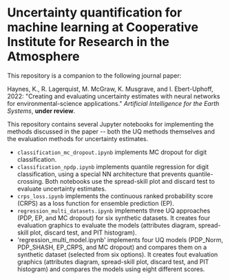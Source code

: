 # Uncertainty quantification for machine learning at Cooperative Institute for Research in the Atmosphere

This repository is a companion to the following journal paper:

Haynes, K., R. Lagerquist, M. McGraw, K. Musgrave, and I. Ebert-Uphoff, 2022: "Creating and evaluating uncertainty estimates with neural networks for environmental-science applications." *Artificial Intelligence for the Earth Systems*, **under review**.

This repository contains several Jupyter notebooks for implementing the methods discussed in the paper -- both the UQ methods themselves and the evaluation methods for uncertainty estimates.

 - `classification_mc_dropout.ipynb` implements MC dropout for digit classification.
 - `classification_npdp.ipynb` implements quantile regression for digit classification, using a special NN architecture that prevents quantile-crossing.  Both notebooks use the spread-skill plot and discard test to evaluate uncertainty estimates.
 - `crps_loss.ipynb` implements the continuous ranked probability score (CRPS) as a loss function for ensemble prediction (EP).
 - `regression_multi_datasets.ipynb` implements three UQ approaches (PDP, EP, and MC dropout) for six synthetic datasets.  It creates four evaluation graphics to evaluate the models (attributes diagram, spread-skill plot, discard test, and PIT histogram).
 - 'regression_multi_model.ipynb' implements four UQ models (PDP_Norm, PDP_SHASH, EP_CRPS, and MC dropout) and compares them on a synthetic dataset (selected from six options).  It creates fout evaluation graphics (attributes diagram, spread-skill plot, discard test, and PIT histogram) and compares the models using eight different scores.
